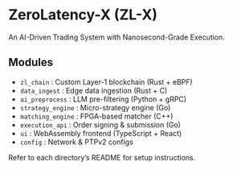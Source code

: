 # ZeroLatency-X (ZL-X)

An AI-Driven Trading System with Nanosecond-Grade Execution.

## Modules
- `zl_chain` : Custom Layer-1 blockchain (Rust + eBPF)
- `data_ingest` : Edge data ingestion (Rust + C)
- `ai_preprocess` : LLM pre-filtering (Python + gRPC)
- `strategy_engine` : Micro-strategy engine (Go)
- `matching_engine` : FPGA-based matcher (C++)
- `execution_api` : Order signing & submission (Go)
- `ui` : WebAssembly frontend (TypeScript + React)
- `config` : Network & PTPv2 configs

Refer to each directory’s README for setup instructions.
